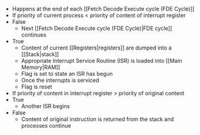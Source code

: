 - Happens at the end of each [[Fetch Decode Execute cycle (FDE Cycle)]]
- If priority of current process < priority of content of interrupt register
- False
	- Next [[Fetch Decode Execute cycle (FDE Cycle)|FDE cycle]] continues
- True
	- Content of current [[Registers|registers]] are dumped into a [[Stack|stack]]
	- Appropriate Interrupt Service Routine (ISR) is loaded into [[Main Memory|RAM]]
	- Flag is set to state an ISR has begun
	- Once the interrupts is serviced
	- Flag is reset 
- If priority of content in interrupt register > priority of original content
- True
	- Another ISR begins
- False
	- Content of original instruction is returned from the stack and processes continue